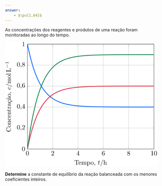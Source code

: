 ```yaml
---
answer:
    - $\pu{1,64}$
---
```


As concentrações dos reagentes e produtos de uma reação foram monitoradas ao longo do tempo.

![Figura do problema 2F39](2F39-1P.svg)

**Determine** a constante de equilíbrio da reação balanceada com os menores coeficientes inteiros.

